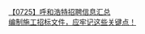   
[【0725】呼和浩特招聘信息汇总](http://www.dianyue.me/archives/540/lrn5rpsf9is5j3ge/)  
[编制施工招标文件，应牢记这些关键点！](http://www.dianyue.me/archives/129/46tbpj43nyn8le7x/)